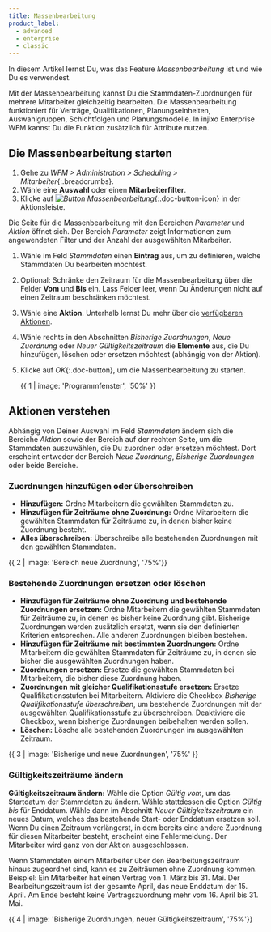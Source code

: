 ```yaml
---
title: Massenbearbeitung
product_label:
  - advanced
  - enterprise
  - classic
---
```


In diesem Artikel lernst Du, was das Feature *Massenbearbeitung* ist und wie Du es verwendest.

Mit der Massenbearbeitung kannst Du die Stammdaten-Zuordnungen für mehrere Mitarbeiter gleichzeitig bearbeiten. Die Massenbearbeitung funktioniert für Verträge, Qualifikationen, Planungseinheiten, Auswahlgruppen, Schichtfolgen und Planungsmodelle. In injixo Enterprise WFM kannst Du die Funktion zusätzlich für Attribute nutzen.

## Die Massenbearbeitung starten

1. Gehe zu *WFM > Administration > Scheduling > Mitarbeiter*{:.breadcrumbs}.
2. Wähle eine **Auswahl** oder einen **Mitarbeiterfilter**.
3. Klicke auf _![Button Massenbearbeitung](/assets/img/common/mass-update.gif)_{:.doc-button-icon} in der Aktionsleiste.  

Die Seite für die Massenbearbeitung mit den Bereichen *Parameter* und *Aktion* öffnet sich. Der Bereich *Parameter* zeigt Informationen zum angewendeten Filter und der Anzahl der ausgewählten Mitarbeiter.

1. Wähle im Feld *Stammdaten* einen **Eintrag** aus, um zu definieren, welche Stammdaten Du bearbeiten möchtest.
2. Optional: Schränke den Zeitraum für die Massenbearbeitung über die Felder **Vom** und **Bis** ein. Lass Felder leer, wenn Du Änderungen nicht auf einen Zeitraum beschränken möchtest.
3. Wähle eine **Aktion**. Unterhalb lernst Du mehr über die [verfügbaren Aktionen](#aktionen-verstehen).
4. Wähle rechts in den Abschnitten *Bisherige Zuordnungen*, *Neue Zuordnung* oder *Neuer Gültigkeitszeitraum* die **Elemente** aus, die Du hinzufügen, löschen oder ersetzen möchtest (abhängig von der Aktion).
5. Klicke auf *OK*{:.doc-button}, um die Massenbearbeitung zu starten.

    {{ 1 | image: 'Programmfenster', '50%' }}

## Aktionen verstehen

Abhängig von Deiner Auswahl im Feld *Stammdaten* ändern sich die Bereiche *Aktion* sowie der Bereich auf der rechten Seite, um die Stammdaten auszuwählen, die Du zuordnen oder ersetzen möchtest. Dort erscheint entweder der Bereich *Neue Zuordnung*, *Bisherige Zuordnungen* oder beide Bereiche.

### Zuordnungen hinzufügen oder überschreiben

- **Hinzufügen:** Ordne Mitarbeitern die gewählten Stammdaten zu.
- **Hinzufügen für Zeiträume ohne Zuordnung:** Ordne Mitarbeitern die gewählten Stammdaten für Zeiträume zu, in denen bisher keine Zuordnung besteht.
- **Alles überschreiben:** Überschreibe alle bestehenden Zuordnungen mit den gewählten Stammdaten.

{{ 2 | image: 'Bereich neue Zuordnung', '75%'}}

### Bestehende Zuordnungen ersetzen oder löschen

- **Hinzufügen für Zeiträume ohne Zuordnung und bestehende Zuordnungen ersetzen:** Ordne Mitarbeitern die gewählten Stammdaten für Zeiträume zu, in denen es bisher keine Zuordnung gibt. Bisherige Zuordnungen werden zusätzlich ersetzt, wenn sie den definierten Kriterien entsprechen. Alle anderen Zuordnungen bleiben bestehen.
- **Hinzufügen für Zeiträume mit bestimmten Zuordnungen:** Ordne Mitarbeitern die gewählten Stammdaten für Zeiträume zu, in denen sie bisher die ausgewählten Zuordnungen haben.
- **Zuordnungen ersetzen:** Ersetze die gewählten Stammdaten bei Mitarbeitern, die bisher diese Zuordnung haben.
- **Zuordnungen mit gleicher Qualifikationsstufe ersetzen:** Ersetze Qualifikationsstufen bei Mitarbeitern. Aktiviere die Checkbox *Bisherige Qualifikationsstufe überschreiben*, um bestehende Zuordnungen mit der ausgewählten Qualifikationsstufe zu überschreiben. Deaktiviere die Checkbox, wenn bisherige Zuordnungen beibehalten werden sollen.
- **Löschen:** Lösche alle bestehenden Zuordnungen im ausgewählten Zeitraum.

{{ 3 | image: 'Bisherige und neue Zuordnungen', '75%' }}

### Gültigkeitszeiträume ändern

**Gültigkeitszeitraum ändern:** Wähle die Option *Gültig vom*, um das Startdatum der Stammdaten zu ändern. Wähle stattdessen die Option *Gültig bis* für Enddatum. Wähle dann im Abschnitt *Neuer Gültigkeitszeitraum* ein neues Datum, welches das bestehende Start- oder Enddatum ersetzen soll. Wenn Du einen Zeitraum verlängerst, in dem bereits eine andere Zuordnung für diesen Mitarbeiter besteht, erscheint eine Fehlermeldung. Der Mitarbeiter wird ganz von der Aktion ausgeschlossen.

Wenn Stammdaten einem Mitarbeiter über den Bearbeitungszeitraum hinaus zugeordnet sind, kann es zu Zeiträumen ohne Zuordnung kommen. Beispiel: Ein Mitarbeiter hat einen Vertrag von 1. März bis 31. Mai. Der Bearbeitungszeitraum ist der gesamte April, das neue Enddatum der 15. April. Am Ende besteht keine Vertragszuordnung mehr vom 16. April bis 31. Mai.

{{ 4 | image: 'Bisherige Zuordnungen, neuer Gültigkeitszeitraum', '75%'}}
